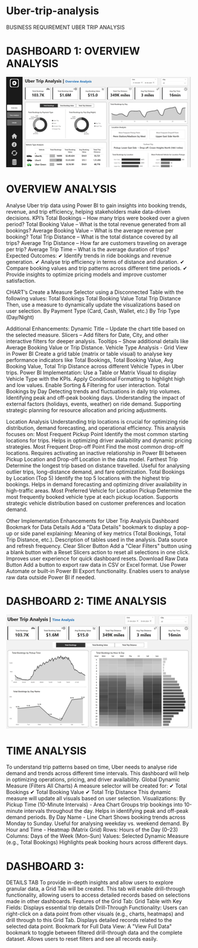 # Uber-trip-analysis
BUSINESS REQUIREMENT
UBER TRIP ANALYSIS

# DASHBOARD 1: OVERVIEW ANALYSIS
![Banner Image](Trip_analysis.png)


# OVERVIEW ANALYSIS
Analyse Uber trip data using Power BI to gain insights into booking trends, revenue, and trip efficiency, helping stakeholders make data-driven decisions.
KPI’s
Total Bookings – How many trips were booked over a given period?
Total Booking Value – What is the total revenue generated from all bookings?
Average Booking Value – What is the average revenue per booking?
Total Trip Distance – What is the total distance covered by all trips?
Average Trip Distance – How far are customers traveling on average per trip?
Average Trip Time – What is the average duration of trips?
Expected Outcomes:
✔ Identify trends in ride bookings and revenue generation.
✔ Analyse trip efficiency in terms of distance and duration.
✔ Compare booking values and trip patterns across different time periods.
✔ Provide insights to optimize pricing models and improve customer satisfaction.








CHART’s
Create a Measure Selector using a Disconnected Table with the following values:
Total Bookings
Total Booking Value
Total Trip Distance
Then, use a measure to dynamically update the visualizations based on user selection.
By Payment Type (Card, Cash, Wallet, etc.)
By Trip Type (Day/Night)


Additional Enhancements:
Dynamic Title – Update the chart title based on the selected measure.
Slicers – Add filters for Date, City, and other interactive filters for deeper analysis.
Tooltips – Show additional details like Average Booking Value or Trip Distance.
Vehicle Type Analysis - Grid View in Power BI
Create a grid table (matrix or table visual) to analyse key performance indicators like Total Bookings, Total Booking Value, Avg Booking Value, Total Trip Distance across different Vehicle Types in Uber trips.
Power BI Implementation:
Use a Table or Matrix Visual to display Vehicle Type with the KPIs.
Apply Conditional Formatting to highlight high and low values.
Enable Sorting & Filtering for user interaction.
Total Bookings by Day
Detecting trends and fluctuations in daily trip volumes.
Identifying peak and off-peak booking days.
Understanding the impact of external factors (holidays, events, weather) on ride demand.
Supporting strategic planning for resource allocation and pricing adjustments.


Location Analysis
Understanding trip locations is crucial for optimizing ride distribution, demand forecasting, and operational efficiency. This analysis focuses on:
Most Frequent Pickup Point
Identify the most common starting locations for trips.
Helps in optimizing driver availability and dynamic pricing strategies.
Most Frequent Drop-off Point
Find the most common drop-off locations.
Requires activating an inactive relationship in Power BI between Pickup Location and Drop-off Location in the data model.
Farthest Trip
Determine the longest trip based on distance travelled.
Useful for analysing outlier trips, long-distance demand, and fare optimization.
Total Bookings by Location (Top 5)
Identify the top 5 locations with the highest trip bookings.
Helps in demand forecasting and optimizing driver availability in high-traffic areas.
Most Preferred Vehicle for Location Pickup
Determine the most frequently booked vehicle type at each pickup location.
Supports strategic vehicle distribution based on customer preferences and location demand.





Other Implementation Enhancements for Uber Trip Analysis Dashboard
Bookmark for Data Details 
Add a "Data Details" bookmark to display a pop-up or side panel explaining:
Meaning of key metrics (Total Bookings, Total Trip Distance, etc.).
Description of tables used in the analysis.
Data source and refresh frequency.
Clear Slicer Button 
Add a "Clear Filters" button using a blank button with a Reset Slicers action to reset all selections in one click.
Improves user experience for quick dashboard resets.
Download Raw Data Button 
Add a button to export raw data in CSV or Excel format.
Use Power Automate or built-in Power BI Export functionality.
Enables users to analyse raw data outside Power BI if needed.













# DASHBOARD 2: TIME ANALYSIS

![Banner Image](Time_analysis.png)

# TIME ANALYSIS
To understand trip patterns based on time, Uber needs to analyse ride demand and trends across different time intervals. This dashboard will help in optimizing operations, pricing, and driver availability.
Global Dynamic Measure (Filters All Charts)
A measure selector will be created for:
✔ Total Bookings
✔ Total Booking Value
✔ Total Trip Distance
This dynamic measure will update all visuals based on user selection.
Visualizations:
By Pickup Time (10-Minute Intervals) - Area Chart
Groups trip bookings into 10-minute intervals throughout the day.
Helps in identifying peak and off-peak demand periods.
By Day Name - Line Chart
Shows booking trends across Monday to Sunday.
Useful for analysing weekday vs. weekend demand.
By Hour and Time - Heatmap (Matrix Grid)
Rows: Hours of the Day (0–23)
Columns: Days of the Week (Mon-Sun)
Values: Selected Dynamic Measure (e.g., Total Bookings)
Highlights peak booking hours across different days.






# DASHBOARD 3: 
DETAILS TAB
To provide in-depth insights and allow users to explore granular data, a Grid Tab will be created. This tab will enable drill-through functionality, allowing users to access detailed records based on selections made in other dashboards.
Features of the Grid Tab:
Grid Table with Key Fields:
Displays essential trip details
Drill-Through Functionality:
Users can right-click on a data point from other visuals (e.g., charts, heatmaps) and drill through to this Grid Tab.
Displays detailed records related to the selected data point.
Bookmark for Full Data View:
A "View Full Data" bookmark to toggle between filtered drill-through data and the complete dataset.
Allows users to reset filters and see all records easily.
